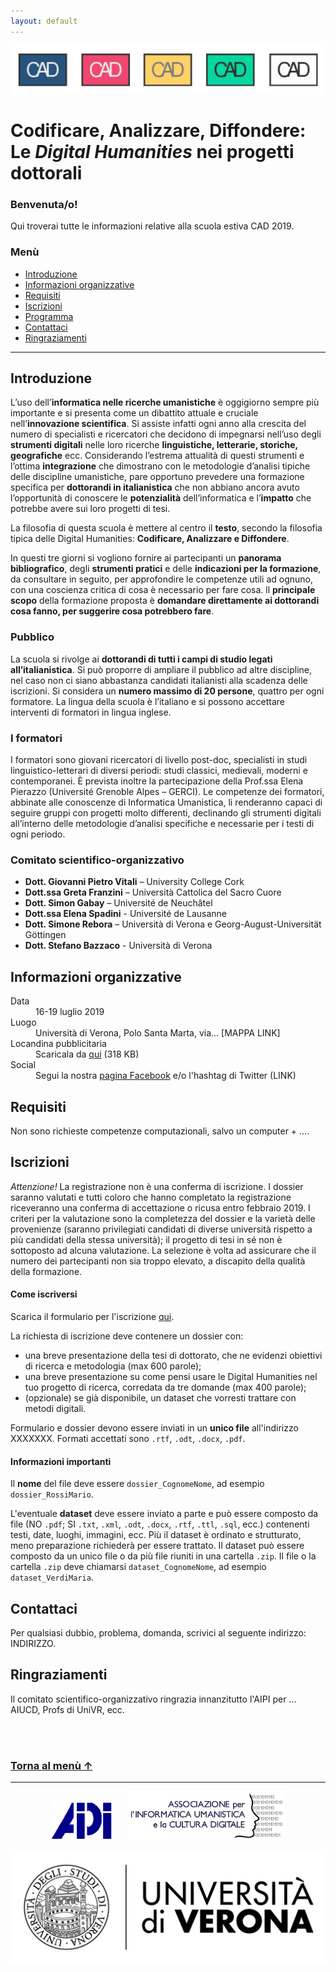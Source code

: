 ```yaml
---
layout: default
---
```


![CAD-logo](assets/img/CAD-logo-long.png)

# Codificare, Analizzare, Diffondere: <br />Le *Digital Humanities* nei progetti dottorali

### Benvenuta/o!
Qui troverai tutte le informazioni relative alla scuola estiva CAD 2019. 


### <a name="menu"></a>Menù 
<!--using <a> anchor in header to work-around grave accent issue in markdown anchor-->

* [Introduzione](#introduzione)
* [Informazioni organizzative](#informazioni-organizzative)
* [Requisiti](#requisiti)
* [Iscrizioni](#iscrizioni)
* [Programma](#programma)
* [Contattaci](#contattaci)
* [Ringraziamenti](#ringraziamenti)

<!--* [Materiali](#materiali)
* [Approfondimento](#approfondimento)
* [Feedback](#feedback)-->

* * * 


## Introduzione

L’uso dell’**informatica nelle ricerche umanistiche** è oggigiorno sempre più importante e si presenta come un dibattito attuale e cruciale nell’**innovazione scientifica**. Si assiste infatti ogni anno alla crescita del numero di specialisti e ricercatori che decidono di impegnarsi nell’uso degli **strumenti digitali** nelle loro ricerche **linguistiche, letterarie, storiche, geografiche** ecc.
Considerando l’estrema attualità di questi strumenti e l’ottima **integrazione** che dimostrano con le metodologie d’analisi tipiche delle discipline umanistiche, pare opportuno prevedere una formazione specifica per **dottorandi in italianistica** che non abbiano ancora avuto l’opportunità di conoscere le **potenzialità** dell’informatica e l’**impatto** che potrebbe avere sui loro progetti di tesi. 

La filosofia di questa scuola è mettere al centro il **testo**, secondo la filosofia tipica delle Digital Humanities: **Codificare, Analizzare e Diffondere**.

In questi tre giorni si vogliono fornire ai partecipanti un **panorama bibliografico**, degli **strumenti pratici** e delle **indicazioni per la formazione**, da consultare in seguito, per approfondire le competenze utili ad ognuno, con una coscienza critica di cosa è necessario per fare cosa. ll **principale scopo** della formazione proposta è **domandare direttamente ai dottorandi cosa fanno, per suggerire cosa potrebbero fare**. 

### Pubblico

La scuola si rivolge ai **dottorandi di tutti i campi di studio legati all’italianistica**. Si può proporre di ampliare il pubblico ad altre discipline, nel caso non ci siano abbastanza candidati italianisti alla scadenza delle iscrizioni. 
Si considera un **numero massimo di 20 persone**, quattro per ogni formatore.
La lingua della scuola è l’italiano e si possono accettare interventi di formatori in lingua inglese.

### I formatori

I formatori sono giovani ricercatori di livello post-doc, specialisti in studi linguistico-letterari di diversi periodi: studi classici, medievali, moderni e contemporanei. È prevista inoltre la partecipazione della Prof.ssa Elena Pierazzo (Université Grenoble Alpes – GERCI). Le competenze dei formatori, abbinate alle conoscenze di Informatica Umanistica, li renderanno capaci di seguire gruppi con progetti molto differenti, declinando gli strumenti digitali all’interno delle metodologie d’analisi specifiche e necessarie per i testi di ogni periodo.



### Comitato scientifico-organizzativo 

* **Dott. Giovanni Pietro Vitali** – University College Cork
* **Dott.ssa Greta Franzini** – Università Cattolica del Sacro Cuore
* **Dott. Simon Gabay** – Université de Neuchâtel
* **Dott.ssa Elena Spadini** - Université de Lausanne
* **Dott. Simone Rebora** – Università di Verona e Georg-August-Universität Göttingen
* **Dott. Stefano Bazzaco** - Università di Verona


## Informazioni organizzative

<dl>
<dt>Data</dt>
<dd>16-19 luglio 2019</dd>
<dt>Luogo</dt>
<dd>Università di Verona, Polo Santa Marta, via... [MAPPA LINK]</dd>
<dt>Locandina pubblicitaria</dt>
<dd>Scaricala da <a href="https://github.com/CADottorato/sito/blob/master/assets/img/CAD-locandina.jpg" target="_blank" title="Opens in new tab">qui</a> (318 KB)</dd>
<dt>Social</dt>
<dd>Segui la nostra <a href="https://bit.ly/2P0CikQ" target="_blank" title="Opens in new tab">pagina Facebook</a> e/o l'hashtag di Twitter (LINK)</dd>
</dl>

<!--
<dt>Aule</dt>
<dd>....</dd>
<dt>Cena sociale</dt>
<dd>Ristorante ...</dd>-->


## Requisiti

Non sono richieste competenze computazionali, salvo un computer + ....



## Iscrizioni

*Attenzione!* La registrazione non è una conferma di iscrizione. I dossier saranno valutati e tutti coloro che hanno completato la registrazione riceveranno una conferma di accettazione o ricusa entro febbraio 2019. I criteri per la valutazione sono la completezza del dossier e la varietà delle provenienze (saranno privilegiati candidati di diverse università rispetto a più candidati della stessa università); il progetto di tesi in sé non è sottoposto ad alcuna valutazione. La selezione è volta ad assicurare che il numero dei partecipanti non sia troppo elevato, a discapito della qualità della formazione.


#### Come iscriversi

Scarica il formulario per l'iscrizione [qui](docs/iscrizioni_form.rtf).

La richiesta di iscrizione deve contenere un dossier con:

* una breve presentazione della tesi di dottorato, che ne evidenzi obiettivi di ricerca e metodologia (max 600 parole);
* una breve presentazione su come pensi usare le Digital Humanities nel tuo progetto di ricerca, corredata da tre domande (max 400 parole);
* (opzionale) se già disponibile, un dataset che vorresti trattare con metodi digitali.


Formulario e dossier devono essere inviati in un **unico file** all'indirizzo XXXXXXX. Formati accettati sono `.rtf`, `.odt`, `.docx`, `.pdf`.

#### Informazioni importanti

Il **nome** del file deve essere `dossier_CognomeNome`, ad esempio `dossier_RossiMario`.

L'eventuale **dataset** deve essere inviato a parte e può essere composto da file (NO `.pdf`; SI `.txt`, `.xml`, `.odt`, `.docx`, `.rtf`, `.ttl`, `.sql`, ecc.) contenenti testi, date, luoghi, immagini, ecc. Più il dataset è ordinato e strutturato, meno preparazione richiederà per essere trattato. Il dataset può essere composto da un unico file o da più file riuniti in una cartella `.zip`. Il file o la cartella `.zip` deve chiamarsi `dataset_CognomeNome`, ad esempio `dataset_VerdiMaria`.



<!--## Programma

### Martedì 16 luglio

| Ore          | Sessione          | Formatore  | Aula |
|:-------------|:------------------|:-----------|:-----|
| 09:00-10:00  | Stilometria       | S. Rebora  |      |
| 11:00-11:30  | PAUSA CAFFE'      |            |      |


### Mercoledì 17 luglio - *Codificare*


| Ore          | Sessione          | Formatore    | Aula |
|:-------------|:----------------|:---------------|:-----|
|              |                 |                |      |


### Giovedì 18 luglio - *Analizzare*

| Ore       | Sessione         | Formatore | Aula   |
|:----------|:-----------------|:----------|:-------|
|           |                  |           |        |


### Venerdì 19 luglio - *Diffondere*

| Ore        | Sessione        | Formatore | Aula |
|:-----------|:----------------|:----------|:-----|
|            |                 |           |      |

## Materiali


### Segnala problemi 

Per segnalare problemi o la presenza di refusi nei materiali didattici, crea un nuovo *issue* [QUI](https://github.com/CADottorato/materiali/issues).


## Approfondimento

* GitHub
* Stilometria
* Ecc.

## Feedback

Come valuteresti la tua esperienza a CAD?
Aiutaci a migliorare scrivendo a ....-->


## Contattaci

Per qualsiasi dubbio, problema, domanda, scrivici al seguente indirizzo: INDIRIZZO.


## Ringraziamenti

Il comitato scientifico-organizzativo ringrazia innanzitutto l'AIPI per ... AIUCD, Profs di UniVR, ecc.

<br/><br />
### [Torna al men&#249; &uarr;](#menu)



* * *

<p align="center">
  <a href="http://www.aiucd.it" target="_blank" title="Opens in new tab"><img src="assets/img/aipi-logo.png" width="100px" /></a> &nbsp;&nbsp;&nbsp;&nbsp;
  <a href="http://www.infoaipi.org/" target="_blank" title="Opens in new tab"><img src="assets/img/aiucd-logo.png" width="250px" /></a> 
</p>


![UniVR](assets/img/logo-univr.png)



<!--

Text can be ~~strikethrough~~.

[Link to another page](./another-page.html).



```js
// Javascript code with syntax highlighting.
var fun = function lang(l) {
  dateformat.i18n = require('./lang/' + l)
  return true;
}
```

```ruby
# Ruby code with syntax highlighting
GitHubPages::Dependencies.gems.each do |gem, version|
  s.add_dependency(gem, "= #{version}")
end
```-->
